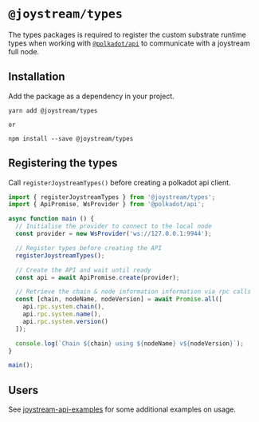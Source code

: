 # `@joystream/types`

The types packages is required to register the custom substrate runtime types when working with [`@polkadot/api`](https://www.npmjs.com/package/@polkadot/api#registering-custom-types) to communicate with a joystream full node.


## Installation

Add the package as a dependency in your project.

```shell
yarn add @joystream/types

or

npm install --save @joystream/types
```

## Registering the types

Call `registerJoystreamTypes()` before creating a polkadot api client.

```javascript
import { registerJoystreamTypes } from '@joystream/types';
import { ApiPromise, WsProvider } from '@polkadot/api';

async function main () {
  // Initialise the provider to connect to the local node
  const provider = new WsProvider('ws://127.0.0.1:9944');

  // Register types before creating the API
  registerJoystreamTypes();

  // Create the API and wait until ready
  const api = await ApiPromise.create(provider);

  // Retrieve the chain & node information information via rpc calls
  const [chain, nodeName, nodeVersion] = await Promise.all([
    api.rpc.system.chain(),
    api.rpc.system.name(),
    api.rpc.system.version()
  ]);

  console.log(`Chain ${chain} using ${nodeName} v${nodeVersion}`);
}

main();
```

## Users

See [joystream-api-examples](https://github.com/Joystream/joystream-api-examples) for some additional examples on usage.
